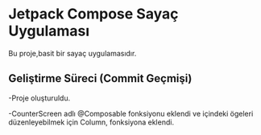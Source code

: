 # Jetpack Compose Sayaç Uygulaması

Bu proje,basit bir sayaç uygulamasıdır.

## Geliştirme Süreci (Commit Geçmişi)

-Proje oluşturuldu.

-CounterScreen adlı @Composable fonksiyonu eklendi ve içindeki ögeleri düzenleyebilmek için Column, fonksiyona eklendi.
